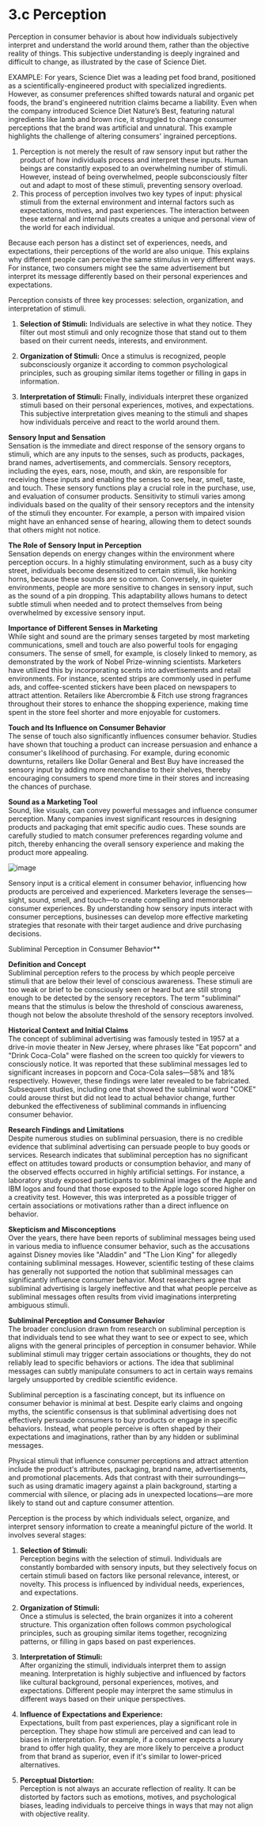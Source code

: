 # 3.c Perception


Perception in consumer behavior is about how individuals subjectively interpret and understand the world around them, rather than the objective reality of things. This subjective understanding is deeply ingrained and difficult to change, as illustrated by the case of Science Diet. 

EXAMPLE: 
For years, Science Diet was a leading pet food brand, positioned as a scientifically-engineered product with specialized ingredients. However, as consumer preferences shifted towards natural and organic pet foods, the brand's engineered nutrition claims became a liability. Even when the company introduced Science Diet Nature’s Best, featuring natural ingredients like lamb and brown rice, it struggled to change consumer perceptions that the brand was artificial and unnatural. This example highlights the challenge of altering consumers' ingrained perceptions.


1. Perception is not merely the result of raw sensory input but rather the product of how individuals process and interpret these inputs. Human beings are constantly exposed to an overwhelming number of stimuli. 
However, instead of being overwhelmed, people subconsciously filter out and adapt to most of these stimuli, preventing sensory overload.
2. This process of perception involves two key types of input: physical stimuli from the external environment and internal factors such as expectations, motives, and past experiences. The interaction between these external and internal inputs creates a unique and personal view of the world for each individual.

Because each person has a distinct set of experiences, needs, and expectations, their perceptions of the world are also unique. This explains why different people can perceive the same stimulus in very different ways. For instance, two consumers might see the same advertisement but interpret its message differently based on their personal experiences and expectations.

Perception consists of three key processes: selection, organization, and interpretation of stimuli. 

1. **Selection of Stimuli:** Individuals are selective in what they notice. They filter out most stimuli and only recognize those that stand out to them based on their current needs, interests, and environment.

2. **Organization of Stimuli:** Once a stimulus is recognized, people subconsciously organize it according to common psychological principles, such as grouping similar items together or filling in gaps in information.

3. **Interpretation of Stimuli:** Finally, individuals interpret these organized stimuli based on their personal experiences, motives, and expectations. This subjective interpretation gives meaning to the stimuli and shapes how individuals perceive and react to the world around them.

**Sensory Input and Sensation**  
Sensation is the immediate and direct response of the sensory organs to stimuli, which are any inputs to the senses, such as products, packages, brand names, advertisements, and commercials. Sensory receptors, including the eyes, ears, nose, mouth, and skin, are responsible for receiving these inputs and enabling the senses to see, hear, smell, taste, and touch. These sensory functions play a crucial role in the purchase, use, and evaluation of consumer products. Sensitivity to stimuli varies among individuals based on the quality of their sensory receptors and the intensity of the stimuli they encounter. For example, a person with impaired vision might have an enhanced sense of hearing, allowing them to detect sounds that others might not notice.

**The Role of Sensory Input in Perception**  
Sensation depends on energy changes within the environment where perception occurs. In a highly stimulating environment, such as a busy city street, individuals become desensitized to certain stimuli, like honking horns, because these sounds are so common. Conversely, in quieter environments, people are more sensitive to changes in sensory input, such as the sound of a pin dropping. This adaptability allows humans to detect subtle stimuli when needed and to protect themselves from being overwhelmed by excessive sensory input.

**Importance of Different Senses in Marketing**  
While sight and sound are the primary senses targeted by most marketing communications, smell and touch are also powerful tools for engaging consumers. The sense of smell, for example, is closely linked to memory, as demonstrated by the work of Nobel Prize-winning scientists. Marketers have utilized this by incorporating scents into advertisements and retail environments. For instance, scented strips are commonly used in perfume ads, and coffee-scented stickers have been placed on newspapers to attract attention. Retailers like Abercrombie & Fitch use strong fragrances throughout their stores to enhance the shopping experience, making time spent in the store feel shorter and more enjoyable for customers.

**Touch and Its Influence on Consumer Behavior**  
The sense of touch also significantly influences consumer behavior. Studies have shown that touching a product can increase persuasion and enhance a consumer's likelihood of purchasing. For example, during economic downturns, retailers like Dollar General and Best Buy have increased the sensory input by adding more merchandise to their shelves, thereby encouraging consumers to spend more time in their stores and increasing the chances of purchase.

**Sound as a Marketing Tool**  
Sound, like visuals, can convey powerful messages and influence consumer perception. Many companies invest significant resources in designing products and packaging that emit specific audio cues. These sounds are carefully studied to match consumer preferences regarding volume and pitch, thereby enhancing the overall sensory experience and making the product more appealing.

![image](https://github.com/user-attachments/assets/f6f906aa-755a-4d6a-b9ac-bac5c1133bea)



Sensory input is a critical element in consumer behavior, influencing how products are perceived and experienced. Marketers leverage the senses—sight, sound, smell, and touch—to create compelling and memorable consumer experiences. By understanding how sensory inputs interact with consumer perceptions, businesses can develop more effective marketing strategies that resonate with their target audience and drive purchasing decisions.


 Subliminal Perception in Consumer Behavior**

**Definition and Concept**  
Subliminal perception refers to the process by which people perceive stimuli that are below their level of conscious awareness. These stimuli are too weak or brief to be consciously seen or heard but are still strong enough to be detected by the sensory receptors. The term "subliminal" means that the stimulus is below the threshold of conscious awareness, though not below the absolute threshold of the sensory receptors involved.

**Historical Context and Initial Claims**  
The concept of subliminal advertising was famously tested in 1957 at a drive-in movie theater in New Jersey, where phrases like "Eat popcorn" and "Drink Coca-Cola" were flashed on the screen too quickly for viewers to consciously notice. It was reported that these subliminal messages led to significant increases in popcorn and Coca-Cola sales—58% and 18% respectively. However, these findings were later revealed to be fabricated. Subsequent studies, including one that showed the subliminal word "COKE" could arouse thirst but did not lead to actual behavior change, further debunked the effectiveness of subliminal commands in influencing consumer behavior.

**Research Findings and Limitations**  
Despite numerous studies on subliminal persuasion, there is no credible evidence that subliminal advertising can persuade people to buy goods or services. Research indicates that subliminal perception has no significant effect on attitudes toward products or consumption behavior, and many of the observed effects occurred in highly artificial settings. For instance, a laboratory study exposed participants to subliminal images of the Apple and IBM logos and found that those exposed to the Apple logo scored higher on a creativity test. However, this was interpreted as a possible trigger of certain associations or motivations rather than a direct influence on behavior.

**Skepticism and Misconceptions**  
Over the years, there have been reports of subliminal messages being used in various media to influence consumer behavior, such as the accusations against Disney movies like "Aladdin" and "The Lion King" for allegedly containing subliminal messages. However, scientific testing of these claims has generally not supported the notion that subliminal messages can significantly influence consumer behavior. Most researchers agree that subliminal advertising is largely ineffective and that what people perceive as subliminal messages often results from vivid imaginations interpreting ambiguous stimuli.

**Subliminal Perception and Consumer Behavior**  
The broader conclusion drawn from research on subliminal perception is that individuals tend to see what they want to see or expect to see, which aligns with the general principles of perception in consumer behavior. While subliminal stimuli may trigger certain associations or thoughts, they do not reliably lead to specific behaviors or actions. The idea that subliminal messages can subtly manipulate consumers to act in certain ways remains largely unsupported by credible scientific evidence.

Subliminal perception is a fascinating concept, but its influence on consumer behavior is minimal at best. Despite early claims and ongoing myths, the scientific consensus is that subliminal advertising does not effectively persuade consumers to buy products or engage in specific behaviors. Instead, what people perceive is often shaped by their expectations and imaginations, rather than by any hidden or subliminal messages.

Physical stimuli that influence consumer perceptions and attract attention include the product's attributes, packaging, brand name, advertisements, and promotional placements. Ads that contrast with their surroundings—such as using dramatic imagery against a plain background, starting a commercial with silence, or placing ads in unexpected locations—are more likely to stand out and capture consumer attention.

Perception is the process by which individuals select, organize, and interpret sensory information to create a meaningful picture of the world. It involves several stages:

1. **Selection of Stimuli:**  
   Perception begins with the selection of stimuli. Individuals are constantly bombarded with sensory inputs, but they selectively focus on certain stimuli based on factors like personal relevance, interest, or novelty. This process is influenced by individual needs, experiences, and expectations.

2. **Organization of Stimuli:**  
   Once a stimulus is selected, the brain organizes it into a coherent structure. This organization often follows common psychological principles, such as grouping similar items together, recognizing patterns, or filling in gaps based on past experiences.

3. **Interpretation of Stimuli:**  
   After organizing the stimuli, individuals interpret them to assign meaning. Interpretation is highly subjective and influenced by factors like cultural background, personal experiences, motives, and expectations. Different people may interpret the same stimulus in different ways based on their unique perspectives.

4. **Influence of Expectations and Experience:**  
   Expectations, built from past experiences, play a significant role in perception. They shape how stimuli are perceived and can lead to biases in interpretation. For example, if a consumer expects a luxury brand to offer high quality, they are more likely to perceive a product from that brand as superior, even if it's similar to lower-priced alternatives.

5. **Perceptual Distortion:**  
   Perception is not always an accurate reflection of reality. It can be distorted by factors such as emotions, motives, and psychological biases, leading individuals to perceive things in ways that may not align with objective reality.

